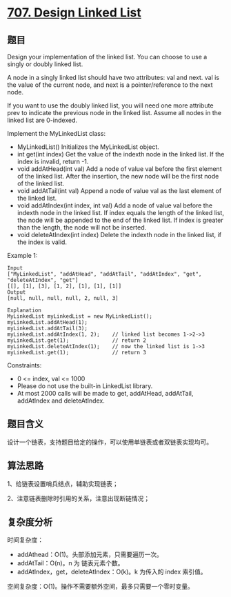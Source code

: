 # [707. Design Linked List](https://leetcode.com/problems/design-linked-list/)

## 题目

Design your implementation of the linked list. You can choose to use a singly or doubly linked list.

A node in a singly linked list should have two attributes: val and next. val is the value of the current node, 
and next is a pointer/reference to the next node.

If you want to use the doubly linked list, you will need one more attribute prev to indicate the previous node in the linked list. 
Assume all nodes in the linked list are 0-indexed.

Implement the MyLinkedList class:
- MyLinkedList() Initializes the MyLinkedList object.
- int get(int index) Get the value of the indexth node in the linked list. If the index is invalid, return -1.
- void addAtHead(int val) Add a node of value val before the first element of the linked list. After the insertion, the new node will be the first node of the linked list.
- void addAtTail(int val) Append a node of value val as the last element of the linked list.
- void addAtIndex(int index, int val) Add a node of value val before the indexth node in the linked list. If index equals the length of the linked list, the node will be appended to the end of the linked list. If index is greater than the length, the node will not be inserted.
- void deleteAtIndex(int index) Delete the indexth node in the linked list, if the index is valid.

Example 1:
```
Input
["MyLinkedList", "addAtHead", "addAtTail", "addAtIndex", "get", "deleteAtIndex", "get"]
[[], [1], [3], [1, 2], [1], [1], [1]]
Output
[null, null, null, null, 2, null, 3]

Explanation
MyLinkedList myLinkedList = new MyLinkedList();
myLinkedList.addAtHead(1);
myLinkedList.addAtTail(3);
myLinkedList.addAtIndex(1, 2);    // linked list becomes 1->2->3
myLinkedList.get(1);              // return 2
myLinkedList.deleteAtIndex(1);    // now the linked list is 1->3
myLinkedList.get(1);              // return 3
```

Constraints:
- 0 <= index, val <= 1000
- Please do not use the built-in LinkedList library.
- At most 2000 calls will be made to get, addAtHead, addAtTail, addAtIndex and deleteAtIndex.

## 题目含义

设计一个链表，支持题目给定的操作，可以使用单链表或者双链表实现均可。

## 算法思路

1、给链表设置哨兵结点，辅助实现链表；

2、注意链表删除时引用的关系，注意出现断链情况；

## 复杂度分析

时间复杂度：
- addAthead：O(1)。头部添加元素，只需要遍历一次。
- addAtTail：O(n)。n 为 链表元素个数。
- addAtIndex，get，deleteAtIndex：O(k)。k 为传入的 index 索引值。

空间复杂度：O(1)。操作不需要额外空间，最多只需要一个零时变量。
